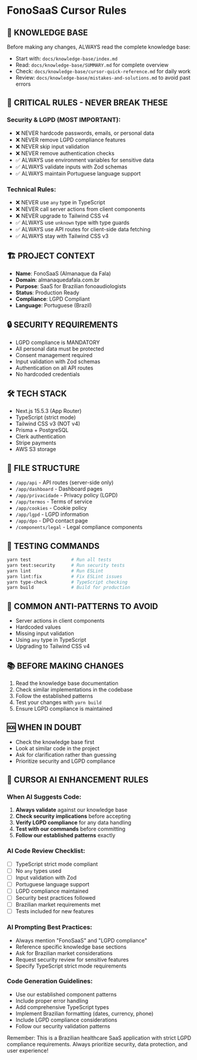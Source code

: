 # FonoSaaS Cursor Rules

## 🧠 KNOWLEDGE BASE
Before making any changes, ALWAYS read the complete knowledge base:
- Start with: `docs/knowledge-base/index.md`
- Read: `docs/knowledge-base/SUMMARY.md` for complete overview
- Check: `docs/knowledge-base/cursor-quick-reference.md` for daily work
- Review: `docs/knowledge-base/mistakes-and-solutions.md` to avoid past errors

## 🚨 CRITICAL RULES - NEVER BREAK THESE

### Security & LGPD (MOST IMPORTANT):
- ❌ NEVER hardcode passwords, emails, or personal data
- ❌ NEVER remove LGPD compliance features
- ❌ NEVER skip input validation
- ❌ NEVER remove authentication checks
- ✅ ALWAYS use environment variables for sensitive data
- ✅ ALWAYS validate inputs with Zod schemas
- ✅ ALWAYS maintain Portuguese language support

### Technical Rules:
- ❌ NEVER use `any` type in TypeScript
- ❌ NEVER call server actions from client components
- ❌ NEVER upgrade to Tailwind CSS v4
- ✅ ALWAYS use `unknown` type with type guards
- ✅ ALWAYS use API routes for client-side data fetching
- ✅ ALWAYS stay with Tailwind CSS v3

## 🏗️ PROJECT CONTEXT
- **Name**: FonoSaaS (Almanaque da Fala)
- **Domain**: almanaquedafala.com.br
- **Purpose**: SaaS for Brazilian fonoaudiologists
- **Status**: Production Ready
- **Compliance**: LGPD Compliant
- **Language**: Portuguese (Brazil)

## 🔒 SECURITY REQUIREMENTS
- LGPD compliance is MANDATORY
- All personal data must be protected
- Consent management required
- Input validation with Zod schemas
- Authentication on all API routes
- No hardcoded credentials

## 🛠️ TECH STACK
- Next.js 15.5.3 (App Router)
- TypeScript (strict mode)
- Tailwind CSS v3 (NOT v4)
- Prisma + PostgreSQL
- Clerk authentication
- Stripe payments
- AWS S3 storage

## 📁 FILE STRUCTURE
- `/app/api` - API routes (server-side only)
- `/app/dashboard` - Dashboard pages
- `/app/privacidade` - Privacy policy (LGPD)
- `/app/termos` - Terms of service
- `/app/cookies` - Cookie policy
- `/app/lgpd` - LGPD information
- `/app/dpo` - DPO contact page
- `/components/legal` - Legal compliance components

## 🧪 TESTING COMMANDS
```bash
yarn test               # Run all tests
yarn test:security      # Run security tests
yarn lint               # Run ESLint
yarn lint:fix           # Fix ESLint issues
yarn type-check         # TypeScript checking
yarn build              # Build for production
```

## 🚫 COMMON ANTI-PATTERNS TO AVOID
- Server actions in client components
- Hardcoded values
- Missing input validation
- Using `any` type in TypeScript
- Upgrading to Tailwind CSS v4

## 📚 BEFORE MAKING CHANGES
1. Read the knowledge base documentation
2. Check similar implementations in the codebase
3. Follow the established patterns
4. Test your changes with `yarn build`
5. Ensure LGPD compliance is maintained

## 🆘 WHEN IN DOUBT
- Check the knowledge base first
- Look at similar code in the project
- Ask for clarification rather than guessing
- Prioritize security and LGPD compliance

## 🤖 CURSOR AI ENHANCEMENT RULES

### When AI Suggests Code:
1. **Always validate** against our knowledge base
2. **Check security implications** before accepting
3. **Verify LGPD compliance** for any data handling
4. **Test with our commands** before committing
5. **Follow our established patterns** exactly

### AI Code Review Checklist:
- [ ] TypeScript strict mode compliant
- [ ] No `any` types used
- [ ] Input validation with Zod
- [ ] Portuguese language support
- [ ] LGPD compliance maintained
- [ ] Security best practices followed
- [ ] Brazilian market requirements met
- [ ] Tests included for new features

### AI Prompting Best Practices:
- Always mention "FonoSaaS" and "LGPD compliance"
- Reference specific knowledge base sections
- Ask for Brazilian market considerations
- Request security review for sensitive features
- Specify TypeScript strict mode requirements

### Code Generation Guidelines:
- Use our established component patterns
- Include proper error handling
- Add comprehensive TypeScript types
- Implement Brazilian formatting (dates, currency, phone)
- Include LGPD compliance considerations
- Follow our security validation patterns

Remember: This is a Brazilian healthcare SaaS application with strict LGPD compliance requirements. Always prioritize security, data protection, and user experience!
